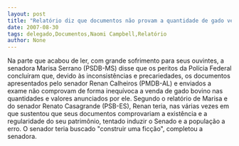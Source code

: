 ```yaml
---
layout: post
title: "Relatório diz que documentos não provam a quantidade de gado vendido "
date: 2007-08-30
tags: delegado,Documentos,Naomi Campbell,Relatório
author: None
---
```

Na parte que acabou de ler, com grande sofrimento para seus ouvintes, a senadora Marisa Serrano (PSDB-MS) disse que os peritos da Pol&iacute;cia Federal conclu&iacute;ram que, devido &agrave;s inconsist&ecirc;ncias e precariedades, os documentos apresentados pelo senador Renan Calheiros (PMDB-AL) e enviados a exame n&atilde;o comprovam de forma inequ&iacute;voca a venda de gado bovino nas quantidades e valores anunciados por ele. 
Segundo o relat&oacute;rio de Marisa e do senador Renato Casagrande (PSB-ES), Renan teria, nas v&aacute;rias vezes em que sustentou que seus documentos comprovariam a exist&ecirc;ncia e a regularidade do seu patrim&ocirc;nio, tentado induzir o Senado e a popula&ccedil;&atilde;o a erro. O senador teria buscado &quot;construir uma fic&ccedil;&atilde;o&quot;, completou a senadora. 